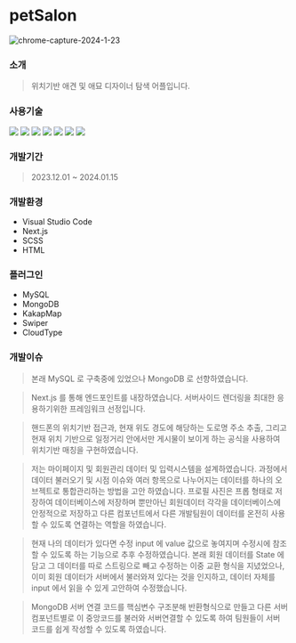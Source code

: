 # petSalon

![chrome-capture-2024-1-23](https://github.com/Sovidi/petSalon/assets/133857264/3c42d08a-cf81-436c-9443-2179e3c12f5e)



### 소개

> 위치기반 애견 및 애묘 디자이너 탐색 어플입니다.
> 

### 사용기술

![](https://img.shields.io/badge/javascript-F7DF1E.svg?&style=for-the-badge&logo=javascript&logoColor=ffffff)
![](https://img.shields.io/badge/css3-1572B6.svg?&style=for-the-badge&logo=css3&logoColor=ffffff)
![](https://img.shields.io/badge/sass-CC6699.svg?&style=for-the-badge&logo=sass&logoColor=ffffff)
![](https://img.shields.io/badge/html5-E34F26.svg?&style=for-the-badge&logo=html5&logoColor=ffffff)
![](https://img.shields.io/badge/mongodb-47A248.svg?&style=for-the-badge&logo=mongodb&logoColor=ffffff)
![](https://img.shields.io/badge/next.js-000000.svg?&style=for-the-badge&logo=nextdotjs&logoColor=ffffff)
![](https://img.shields.io/badge/VScode-007ACC.svg?&style=for-the-badge&logo=visualstudiocode&logoColor=ffffff)

### 개발기간

> 2023.12.01 ~ 2024.01.15
> 

### 개발환경

- Visual Studio Code
- Next.js
- SCSS
- HTML

### 플러그인
- MySQL
- MongoDB
- KakapMap
- Swiper
- CloudType

### 개발이슈

> 본래 MySQL 로 구축중에 있었으나 MongoDB 로 선향하였습니다.

> Next.js 를 통해 엔드포인트를 내장하였습니다. 서버사이드 렌더링을 최대한 응용하기위한 프레임워크 선정입니다.

> 핸드폰의 위치기반 접근과, 현재 위도 경도에 해당하는 도로명 주소 추출, 그리고 현재 위치 기반으로 일정거리 안에서만 게시물이 보이게 하는 공식을 사용하여 위치기반 매칭을 구현하였습니다.

> 저는 마이페이지 및 회원관리 데이터 및 입력시스템을 설계하였습니다. 과정에서 데이터 불러오기 및 시점 이슈와 여러 항목으로 나누어지는 데이터를 하나의 오브젝트로 통합관리하는 방법을 고안 하였습니다. 프로필 사진은 프롭 형태로 저장하여 데이터베이스에 저장하며 뿐만아닌 회원데이터 각각을 데이터베이스에 안정적으로 저장하고 다른 컴포넌트에서 다른 개발팀원이 데이터를 온전히 사용할 수 있도록 연결하는 역할을 하였습니다.

> 현재 나의 데이터가 있다면 수정 input 에 value 값으로 놓여지며 수정시에 참조할 수 있도록 하는 기능으로 추후 수정하였습니다. 본래 회원 데이터를 State 에 담고 그 데이터를 따로 스트링으로 빼고 수정하는 이중 교환 형식을 지녔었으나, 이미 회원 데이터가 서버에서 불러와져 있다는 것을 인지하고, 데이터 자체를 input 에서 읽을 수 있게 고안하여 수정했습니다.

> MongoDB 서버 연결 코드를 핵심변수 구조분해 반환형식으로 만들고 다른 서버 컴포넌트별로 이 중앙코드를 불러와 서버연결할 수 있도록 하여 팀원들이 서버 코드를 쉽게 작성할 수 있도록 하였습니다.
